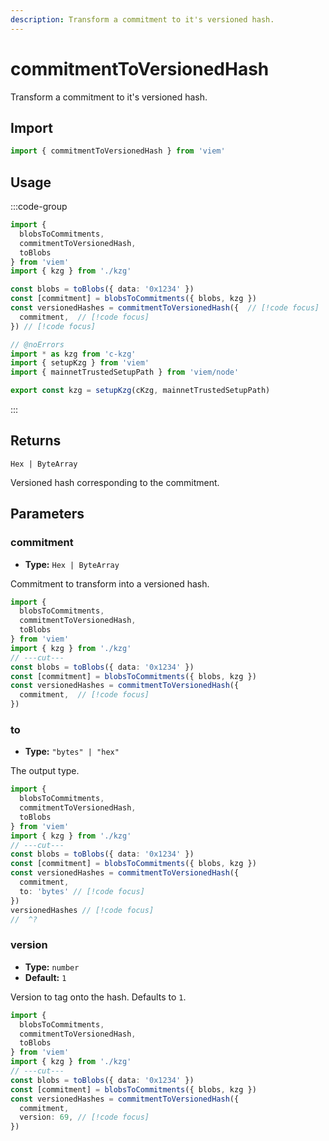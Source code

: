 ```yaml
---
description: Transform a commitment to it's versioned hash.
---
```


# commitmentToVersionedHash

Transform a commitment to it's versioned hash.

## Import

```ts twoslash
import { commitmentToVersionedHash } from 'viem'
```

## Usage

:::code-group

```ts twoslash [example.ts]
import { 
  blobsToCommitments, 
  commitmentToVersionedHash, 
  toBlobs 
} from 'viem'
import { kzg } from './kzg'

const blobs = toBlobs({ data: '0x1234' })
const [commitment] = blobsToCommitments({ blobs, kzg })
const versionedHashes = commitmentToVersionedHash({  // [!code focus]
  commitment,  // [!code focus]
}) // [!code focus]
```

```ts twoslash [kzg.ts] filename="kzg.ts"
// @noErrors
import * as kzg from 'c-kzg'
import { setupKzg } from 'viem'
import { mainnetTrustedSetupPath } from 'viem/node'

export const kzg = setupKzg(cKzg, mainnetTrustedSetupPath)
```

:::

## Returns

`Hex | ByteArray`

Versioned hash corresponding to the commitment.

## Parameters

### commitment

- **Type:** `Hex | ByteArray`

Commitment to transform into a versioned hash.

```ts twoslash
import { 
  blobsToCommitments, 
  commitmentToVersionedHash, 
  toBlobs 
} from 'viem'
import { kzg } from './kzg'
// ---cut---
const blobs = toBlobs({ data: '0x1234' })
const [commitment] = blobsToCommitments({ blobs, kzg })
const versionedHashes = commitmentToVersionedHash({ 
  commitment,  // [!code focus]
})
```

### to

- **Type:** `"bytes" | "hex"`

The output type.

```ts twoslash
import { 
  blobsToCommitments, 
  commitmentToVersionedHash, 
  toBlobs 
} from 'viem'
import { kzg } from './kzg'
// ---cut---
const blobs = toBlobs({ data: '0x1234' })
const [commitment] = blobsToCommitments({ blobs, kzg })
const versionedHashes = commitmentToVersionedHash({ 
  commitment, 
  to: 'bytes' // [!code focus]
})
versionedHashes // [!code focus]
//  ^?


```

### version

- **Type:** `number`
- **Default:** `1`

Version to tag onto the hash. Defaults to `1`.

```ts twoslash
import { 
  blobsToCommitments, 
  commitmentToVersionedHash, 
  toBlobs 
} from 'viem'
import { kzg } from './kzg'
// ---cut---
const blobs = toBlobs({ data: '0x1234' })
const [commitment] = blobsToCommitments({ blobs, kzg })
const versionedHashes = commitmentToVersionedHash({ 
  commitment, 
  version: 69, // [!code focus]
})
```